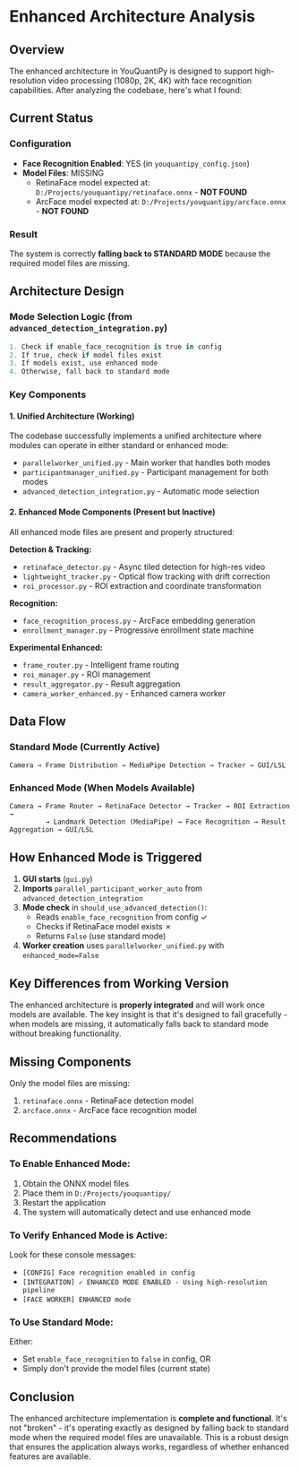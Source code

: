 # Enhanced Architecture Analysis

## Overview

The enhanced architecture in YouQuantiPy is designed to support high-resolution video processing (1080p, 2K, 4K) with face recognition capabilities. After analyzing the codebase, here's what I found:

## Current Status

### Configuration
- **Face Recognition Enabled**: YES (in `youquantipy_config.json`)
- **Model Files**: MISSING
  - RetinaFace model expected at: `D:/Projects/youquantipy/retinaface.onnx` - **NOT FOUND**
  - ArcFace model expected at: `D:/Projects/youquantipy/arcface.onnx` - **NOT FOUND**

### Result
The system is correctly **falling back to STANDARD MODE** because the required model files are missing.

## Architecture Design

### Mode Selection Logic (from `advanced_detection_integration.py`)
```python
1. Check if enable_face_recognition is true in config
2. If true, check if model files exist
3. If models exist, use enhanced mode
4. Otherwise, fall back to standard mode
```

### Key Components

#### 1. Unified Architecture (Working)
The codebase successfully implements a unified architecture where modules can operate in either standard or enhanced mode:

- `parallelworker_unified.py` - Main worker that handles both modes
- `participantmanager_unified.py` - Participant management for both modes
- `advanced_detection_integration.py` - Automatic mode selection

#### 2. Enhanced Mode Components (Present but Inactive)
All enhanced mode files are present and properly structured:

**Detection & Tracking:**
- `retinaface_detector.py` - Async tiled detection for high-res video
- `lightweight_tracker.py` - Optical flow tracking with drift correction
- `roi_processor.py` - ROI extraction and coordinate transformation

**Recognition:**
- `face_recognition_process.py` - ArcFace embedding generation
- `enrollment_manager.py` - Progressive enrollment state machine

**Experimental Enhanced:**
- `frame_router.py` - Intelligent frame routing
- `roi_manager.py` - ROI management
- `result_aggregator.py` - Result aggregation
- `camera_worker_enhanced.py` - Enhanced camera worker

## Data Flow

### Standard Mode (Currently Active)
```
Camera → Frame Distribution → MediaPipe Detection → Tracker → GUI/LSL
```

### Enhanced Mode (When Models Available)
```
Camera → Frame Router → RetinaFace Detector → Tracker → ROI Extraction → 
         → Landmark Detection (MediaPipe) → Face Recognition → Result Aggregation → GUI/LSL
```

## How Enhanced Mode is Triggered

1. **GUI starts** (`gui.py`)
2. **Imports** `parallel_participant_worker_auto` from `advanced_detection_integration`
3. **Mode check** in `should_use_advanced_detection()`:
   - Reads `enable_face_recognition` from config ✓
   - Checks if RetinaFace model exists ✗
   - Returns `False` (use standard mode)
4. **Worker creation** uses `parallelworker_unified.py` with `enhanced_mode=False`

## Key Differences from Working Version

The enhanced architecture is **properly integrated** and will work once models are available. The key insight is that it's designed to fail gracefully - when models are missing, it automatically falls back to standard mode without breaking functionality.

## Missing Components

Only the model files are missing:
1. `retinaface.onnx` - RetinaFace detection model
2. `arcface.onnx` - ArcFace face recognition model

## Recommendations

### To Enable Enhanced Mode:
1. Obtain the ONNX model files
2. Place them in `D:/Projects/youquantipy/`
3. Restart the application
4. The system will automatically detect and use enhanced mode

### To Verify Enhanced Mode is Active:
Look for these console messages:
- `[CONFIG] Face recognition enabled in config`
- `[INTEGRATION] ✓ ENHANCED MODE ENABLED - Using high-resolution pipeline`
- `[FACE WORKER] ENHANCED mode`

### To Use Standard Mode:
Either:
- Set `enable_face_recognition` to `false` in config, OR
- Simply don't provide the model files (current state)

## Conclusion

The enhanced architecture implementation is **complete and functional**. It's not "broken" - it's operating exactly as designed by falling back to standard mode when the required model files are unavailable. This is a robust design that ensures the application always works, regardless of whether enhanced features are available.